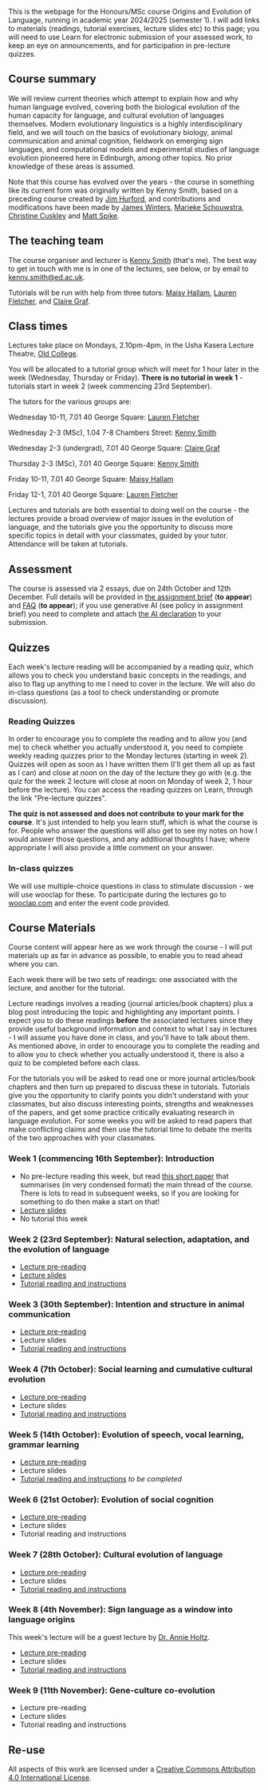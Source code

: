 
This is the webpage for the Honours/MSc course Origins and Evolution of Language, running in academic year 2024/2025 (semester 1). I will add links to materials (readings, tutorial exercises, lecture slides etc) to this page; you will need to use Learn for electronic submission of your assessed work, to keep an eye on announcements, and for participation in pre-lecture quizzes.

## Course summary

We will review current theories which attempt to explain how and why human language evolved, covering both the biological evolution of the human capacity for language, and cultural evolution of languages themselves. Modern evolutionary linguistics is a highly interdisciplinary field, and we will touch on the basics of evolutionary biology, animal communication and animal cognition, fieldwork on emerging sign languages, and computational models and experimental studies of language evolution pioneered here in Edinburgh, among other topics. No prior knowledge of these areas is assumed.

Note that this course has evolved over the years - the course in something like its current form was originally written by Kenny Smith, based on a preceding course created by [Jim Hurford](http://www.lel.ed.ac.uk/~jim/), and contributions and modifications have been made by [James Winters](https://j-winters.github.io), [Marieke Schouwstra](https://mariekeschouwstra.github.io), [Christine Cuskley](https://ccuskley.github.io) and [Matt Spike](https://www.pyowhack.com).

## The teaching team

The course organiser and lecturer is [Kenny Smith](http://www.lel.ed.ac.uk/~kenny/) (that's me). The best way to get in touch with me is in one of the lectures, see below, or by email to [kenny.smith@ed.ac.uk](mailto:kenny.smith@ed.ac.uk).

Tutorials will be run with help from three tutors: [Maisy Hallam](https://maisyhallam.github.io), [Lauren Fletcher](https://www.inf.ed.ac.uk/people/students/Lauren_Fletcher.html), and [Claire Graf](https://www.ed.ac.uk/profile/claire-graf). 

## Class times

Lectures take place on Mondays, 2.10pm-4pm, in the Usha Kasera Lecture Theatre, [Old College](https://www.ed.ac.uk/maps/maps?building=0001). 

You will be allocated to a tutorial group which will meet for 1 hour later in the week (Wednesday, Thursday or Friday). **There is no tutorial in week 1** - tutorials start in week 2 (week commencing 23rd September). 

The tutors for the various groups are:

Wednesday 10-11, 7.01 40 George Square: [Lauren Fletcher](https://www.inf.ed.ac.uk/people/students/Lauren_Fletcher.html)

Wednesday 2-3 (MSc), 1.04 7-8 Chambers Street: [Kenny Smith](http://www.lel.ed.ac.uk/~kenny/)

Wednesday 2-3 (undergrad), 7.01 40 George Square: [Claire Graf](https://www.ed.ac.uk/profile/claire-graf)

Thursday 2-3 (MSc), 7.01 40 George Square: [Kenny Smith](http://www.lel.ed.ac.uk/~kenny/)

Friday 10-11, 7.01 40 George Square: [Maisy Hallam](https://maisyhallam.github.io)

Friday 12-1, 7.01 40 George Square: [Lauren Fletcher](https://www.inf.ed.ac.uk/people/students/Lauren_Fletcher.html)


Lectures and tutorials are both essential to doing well on the course - the lectures provide a broad overview of major issues in the evolution of language, and the tutorials give you the opportunity to discuss more specific topics in detail with your classmates, guided by your tutor. Attendance will be taken at tutorials.

## Assessment

The course is assessed via 2 essays, due on 24th October and 12th December. Full details will be provided in [the assignment brief](assessment/OriginsAssignmentBrief24.pdf) (**to appear**) and [FAQ](assessment/origins_assignment_faq.md) (**to appear**); if you use generative AI (see policy in assignment brief) you need to complete and attach [the AI declaration](assessment/AI_declaration.docx) to your submission.

## Quizzes

Each week's lecture reading will be accompanied by a reading quiz, which allows you to check you understand basic concepts in the readings, and also to flag up anything to me I need to cover in the lecture. We will also do in-class questions (as a tool to check understanding or promote discussion).

### Reading Quizzes

In order to encourage you to complete the reading and to allow you (and me) to check whether you actually understood it, you need to complete weekly reading quizzes prior to the Monday lectures (starting in week 2). Quizzes will open as soon as I have written them (I'll get them all up as fast as I can) and close at noon on the day of the lecture they go with (e.g. the quiz for the week 2 lecture will close at noon on Monday of week 2, 1 hour before the lecture). You can access the reading quizzes on Learn, through the link "Pre-lecture quizzes".

**The quiz is not assessed and does not contribute to your mark for the course**. It's just intended to help you learn stuff, which is what the course is for. People who answer the questions will also get to see my notes on how I would answer those questions, and any additional thoughts I have; where appropriate I will also provide a little comment on your answer.

### In-class quizzes

We will use multiple-choice questions in class to stimulate discussion - we will use wooclap for these. To participate during the lectures go to [wooclap.com](wooclap.com) and enter the event code provided.

## Course Materials

Course content will appear here as we work through the course - I will put materials up as far in advance as possible, to enable you to read ahead where you can.

Each week there will be two sets of readings: one associated with the lecture, and another for the tutorial.  

Lecture readings involves a reading (journal articles/book chapters) plus a blog post introducing the topic and highlighting any important points. I expect you to do these readings **before** the associated lectures since they provide useful background information and context to what I say in lectures - I will assume you have done in class, and you'll have to talk about them. As mentioned above, in order to encourage you to complete the reading and to allow you to check whether you actually understood it, there is also a quiz to be completed before each class.

For the tutorials you will be asked to read one or more journal articles/book chapters and then turn up prepared to discuss these in tutorials. Tutorials give you the opportunity to clarify points you didn't understand with your classmates, but also discuss interesting points, strengths and weaknesses of the papers, and get some practice critically evaluating research in language evolution. For some weeks you will be asked to read papers that make conflicting claims and then use the tutorial time to debate the merits of the two approaches with your classmates.

### Week 1 (commencing 16th September): Introduction

- No pre-lecture reading this week, but read [this short paper](papers/smith_18_cognitive.pdf) that summarises (in very condensed format) the main thread of the course. There is lots to read in subsequent weeks, so if you are looking for something to do then make a start on that!
- [Lecture slides](slides/origins_lecture_wk1.pdf)
- No tutorial this week

### Week 2 (23rd September): Natural selection, adaptation, and the evolution of language

- [Lecture pre-reading](origins_reading_wk2.md)
- [Lecture slides](slides/origins_lecture_wk2.pdf)
- [Tutorial reading and instructions](origins_tutorial_wk2.md)

### Week 3 (30th September): Intention and structure in animal communication
- [Lecture pre-reading](origins_reading_wk3.md)
- Lecture slides
- [Tutorial reading and instructions](origins_tutorial_wk3.md)

### Week 4 (7th October): Social learning and cumulative cultural evolution
- [Lecture pre-reading](origins_reading_wk4.md)
- Lecture slides
- [Tutorial reading and instructions](origins_tutorial_wk4.md)

### Week 5 (14th October): Evolution of speech, vocal learning, grammar learning
- [Lecture pre-reading](origins_reading_wk5.md)
- Lecture slides
- [Tutorial reading and instructions](origins_tutorial_wk5.md) *to be completed*

### Week 6 (21st October): Evolution of social cognition
- [Lecture pre-reading](origins_reading_wk6.md)
- Lecture slides
- Tutorial reading and instructions

### Week 7 (28th October): Cultural evolution of language
- [Lecture pre-reading](origins_reading_wk7.md)
- Lecture slides
- [Tutorial reading and instructions](origins_tutorial_wk7.md)

### Week 8 (4th November): Sign language as a window into language origins 
This week's lecture will be a guest lecture by [Dr. Annie Holtz](https://annieholtz.github.io).
- [Lecture pre-reading](origins_reading_wk8.md)
- Lecture slides
- [Tutorial reading and instructions](origins_tutorial_wk8.md)

### Week 9 (11th November): Gene-culture co-evolution
- Lecture pre-reading
- Lecture slides
- Tutorial reading and instructions

## Re-use

All aspects of this work are licensed under a [Creative Commons Attribution 4.0 International License](http://creativecommons.org/licenses/by/4.0/).

